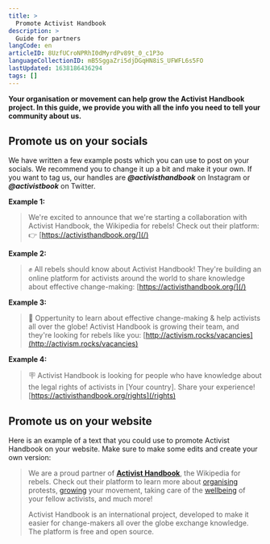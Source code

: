 ```yaml
---
title: >
  Promote Activist Handbook
description: >
  Guide for partners
langCode: en
articleID: 8UzfUCroNPRhI0dMyrdPv89t_0_c1P3o
languageCollectionID: mB5SggaZri5djDGqHN8iS_UFWFL6s5FO
lastUpdated: 1638186436294
tags: []
---
```


**Your organisation or movement can help grow the Activist Handbook project. In this guide, we provide you with all the info you need to tell your community about us.**

## **Promote us on your socials**

We have written a few example posts which you can use to post on your socials. We recommend you to change it up a bit and make it your own. If you want to tag us, our handles are _**@activisthandbook**_ on Instagram or _**@activistbook**_ on Twitter.

**Example 1:**

> We're excited to announce that we're starting a collaboration with Activist Handbook, the Wikipedia for rebels! Check out their platform:  
> 👉 [https://activisthandbook.org/](/)

**Example 2:**

> ✊ All rebels should know about Activist Handbook! They're building an online platform for activists around the world to share knowledge about effective change-making: [https://activisthandbook.org/](/)

**Example 3:**

> 📢 Oppertunity to learn about effective change-making & help activists all over the globe! Activist Handbook is growing their team, and they're looking for rebels like you: [http://activism.rocks/vacancies](http://activism.rocks/vacancies)

**Example 4:**

> 🪧 Activist Handbook is looking for people who have knowledge about the legal rights of activists in \[Your country\]. Share your experience! [https://activisthandbook.org/rights](/rights)

## Promote us on your website

Here is an example of a text that you could use to promote Activist Handbook on your website. Make sure to make some edits and create your own version:

> We are a proud partner of [**Activist Handbook**](/), the Wikipedia for rebels. Check out their platform to learn more about [organising](/organising) protests, [growing](/communication) your movement, taking care of the [wellbeing](/wellbeing) of your fellow activists, and much more!
> 
> Activist Handbook is an international project, developed to make it easier for change-makers all over the globe exchange knowledge. The platform is free and open source.